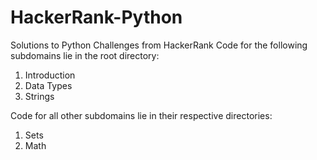 # HackerRank-Python

Solutions to Python Challenges from HackerRank
Code for the following subdomains lie in the root directory:

1. Introduction
2. Data Types
3. Strings

Code for all other subdomains lie in their respective directories:

1. Sets
2. Math

